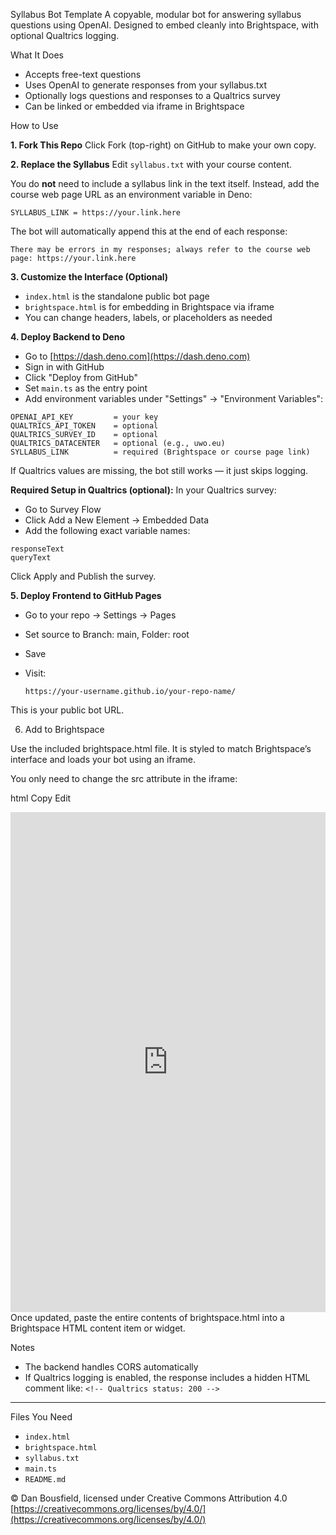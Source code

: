 Syllabus Bot Template
A copyable, modular bot for answering syllabus questions using OpenAI.
Designed to embed cleanly into Brightspace, with optional Qualtrics logging.

What It Does

* Accepts free-text questions
* Uses OpenAI to generate responses from your syllabus.txt
* Optionally logs questions and responses to a Qualtrics survey
* Can be linked or embedded via iframe in Brightspace

How to Use

**1. Fork This Repo**
Click Fork (top-right) on GitHub to make your own copy.

**2. Replace the Syllabus**
Edit `syllabus.txt` with your course content.

You do **not** need to include a syllabus link in the text itself.
Instead, add the course web page URL as an environment variable in Deno:

```
SYLLABUS_LINK = https://your.link.here
```

The bot will automatically append this at the end of each response:

```
There may be errors in my responses; always refer to the course web page: https://your.link.here
```

**3. Customize the Interface (Optional)**

* `index.html` is the standalone public bot page
* `brightspace.html` is for embedding in Brightspace via iframe
* You can change headers, labels, or placeholders as needed

**4. Deploy Backend to Deno**

* Go to [https://dash.deno.com](https://dash.deno.com)
* Sign in with GitHub
* Click "Deploy from GitHub"
* Set `main.ts` as the entry point
* Add environment variables under "Settings" → "Environment Variables":

```
OPENAI_API_KEY         = your key  
QUALTRICS_API_TOKEN    = optional  
QUALTRICS_SURVEY_ID    = optional  
QUALTRICS_DATACENTER   = optional (e.g., uwo.eu)  
SYLLABUS_LINK          = required (Brightspace or course page link)
```

If Qualtrics values are missing, the bot still works — it just skips logging.

**Required Setup in Qualtrics (optional):**
In your Qualtrics survey:

* Go to Survey Flow
* Click Add a New Element → Embedded Data
* Add the following exact variable names:

```
responseText  
queryText  
```

Click Apply and Publish the survey.

**5. Deploy Frontend to GitHub Pages**

* Go to your repo → Settings → Pages
* Set source to Branch: main, Folder: root
* Save
* Visit:

  ```
  https://your-username.github.io/your-repo-name/
  ```

This is your public bot URL.

6. Add to Brightspace

Use the included brightspace.html file. It is styled to match Brightspace’s interface and loads your bot using an iframe.

You only need to change the src attribute in the iframe:

html
Copy
Edit
<iframe src="https://yourusername.github.io/your-bot-repo/" width="100%" height="800px" style="border: none;"></iframe>
Once updated, paste the entire contents of brightspace.html into a Brightspace HTML content item or widget.


Notes

* The backend handles CORS automatically
* If Qualtrics logging is enabled, the response includes a hidden HTML comment like:
  `<!-- Qualtrics status: 200 -->`

---

Files You Need

* `index.html`
* `brightspace.html`
* `syllabus.txt`
* `main.ts`
* `README.md`

© Dan Bousfield, licensed under Creative Commons Attribution 4.0
[https://creativecommons.org/licenses/by/4.0/](https://creativecommons.org/licenses/by/4.0/)


